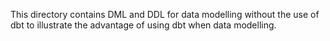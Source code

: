 This directory contains DML and DDL for data modelling without the use of dbt to illustrate the advantage of using dbt when data modelling.